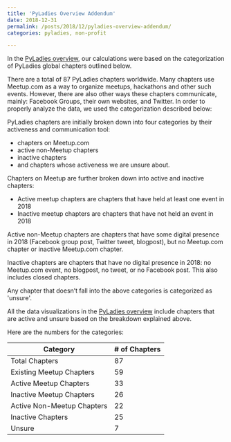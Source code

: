 ```yaml
---
title: 'PyLadies Overview Addendum'
date: 2018-12-31
permalink: /posts/2018/12/pyladies-overview-addendum/
categories: pyladies, non-profit

---
```


In the [PyLadies overview](https://prith13.github.io/posts/2018/11/pyladies-overview/), our calculations were based on the categorization of PyLadies global chapters outlined below. 

There are a total of 87 PyLadies chapters worldwide. Many chapters use Meetup.com as a way to organize meetups, hackathons and other such events. However, there are also other ways these chapters communicate, mainly: Facebook Groups, their own websites, and Twitter. In order to properly analyze the data, we used the categorization described below:

PyLadies chapters are initially broken down into four categories by their activeness and communication tool: 

- chapters on Meetup.com
- active non-Meetup chapters
- inactive chapters
- and chapters whose activeness we are unsure about.

Chapters on Meetup are further broken down into active and inactive chapters:
- Active meetup chapters are chapters that have held at least one event in 2018
- Inactive meetup chapters are chapters that have not held an event in 2018

Active non-Meetup chapters are chapters that have some digital presence in 2018 (Facebook group post, Twitter tweet, blogpost), but no Meetup.com chapter or inactive Meetup.com chapter.

Inactive chapters are chapters that have no digital presence in 2018: no Meetup.com event, no blogpost, no tweet, or no Facebook post. This also includes closed chapters.

Any chapter that doesn’t fall into the above categories is categorized as 'unsure'. 

All the data visualizations in the [PyLadies overview](https://prith13.github.io/posts/2018/11/pyladies-overview/) include chapters that are active and unsure based on the breakdown explained above. 

Here are the numbers for the categories:

| Category                   | # of Chapters |
|----------------------------|---------------|
| Total Chapters             | 87            |
| Existing Meetup Chapters   | 59            |
|      Active Meetup Chapters| 33            |
|    Inactive Meetup Chapters| 26            |
|Active Non-Meetup Chapters  | 22            |
|Inactive Chapters           | 25            |
|Unsure                      | 7             |







